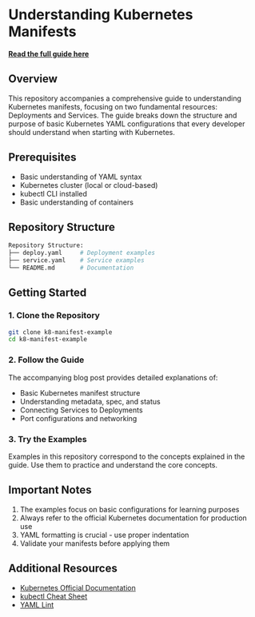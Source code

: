 # Understanding Kubernetes Manifests

**[Read the full guide here]([your-blog-link-here](https://dev.to/dhayv/understanding-kubernetes-manifests-a-beginners-guide-to-deployments-and-services-2h90))**

## Overview
This repository accompanies a comprehensive guide to understanding Kubernetes manifests, focusing on two fundamental resources: Deployments and Services. The guide breaks down the structure and purpose of basic Kubernetes YAML configurations that every developer should understand when starting with Kubernetes.

## Prerequisites
- Basic understanding of YAML syntax
- Kubernetes cluster (local or cloud-based)
- kubectl CLI installed
- Basic understanding of containers

## Repository Structure
```bash
Repository Structure:
├── deploy.yaml     # Deployment examples
├── service.yaml    # Service examples         
└── README.md       # Documentation
```

## Getting Started
### 1. Clone the Repository
```bash
git clone k8-manifest-example
cd k8-manifest-example
```

### 2. Follow the Guide
The accompanying blog post provides detailed explanations of:
- Basic Kubernetes manifest structure
- Understanding metadata, spec, and status
- Connecting Services to Deployments
- Port configurations and networking

### 3. Try the Examples
Examples in this repository correspond to the concepts explained in the guide. Use them to practice and understand the core concepts.

## Important Notes
1. The examples focus on basic configurations for learning purposes
2. Always refer to the official Kubernetes documentation for production use
3. YAML formatting is crucial - use proper indentation
4. Validate your manifests before applying them

## Additional Resources
- [Kubernetes Official Documentation](https://kubernetes.io/docs/)
- [kubectl Cheat Sheet](https://kubernetes.io/docs/reference/kubectl/cheatsheet/)
- [YAML Lint](http://www.yamllint.com/)
